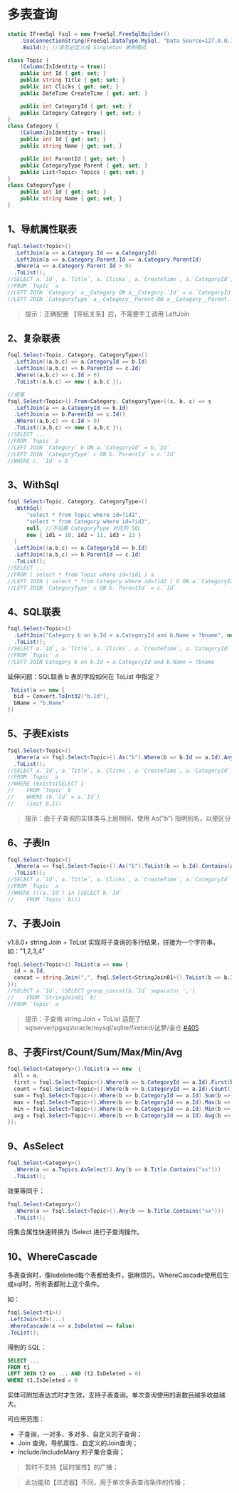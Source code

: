 # 多表查询

```csharp
static IFreeSql fsql = new FreeSql.FreeSqlBuilder()
    .UseConnectionString(FreeSql.DataType.MySql, "Data Source=127.0.0.1;Port=3306;User ID=root;Password=root;Initial Catalog=cccddd;Charset=utf8;SslMode=none;Max pool size=10")
    .Build(); //请务必定义成 Singleton 单例模式

class Topic {
    [Column(IsIdentity = true)]
    public int Id { get; set; }
    public string Title { get; set; }
    public int Clicks { get; set; }
    public DateTime CreateTime { get; set; }

    public int CategoryId { get; set; }
    public Category Category { get; set; }
}
class Category {
    [Column(IsIdentity = true)]
    public int Id { get; set; }
    public string Name { get; set; }

    public int ParentId { get; set; }
    public CategoryType Parent { get; set; }
    public List<Topic> Topics { get; set; }
}
class CategoryType {
    public int Id { get; set; }
    public string Name { get; set; }
}
```

## 1、导航属性联表
```csharp
fsql.Select<Topic>()
  .LeftJoin(a => a.Category.Id == a.CategoryId)
  .LeftJoin(a => a.Category.Parent.Id == a.Category.ParentId)
  .Where(a => a.Category.Parent.Id > 0)
  .ToList();
//SELECT a.`Id`, a.`Title`, a.`Clicks`, a.`CreateTime`, a.`CategoryId`, a__Category.`Id` as6, a__Category.`Name`, a__Category.`ParentId`
//FROM `Topic` a
//LEFT JOIN `Category` a__Category ON a__Category.`Id` = a.`CategoryId`
//LEFT JOIN `CategoryType` a__Category__Parent ON a__Category__Parent.`Id` = a__Category.`ParentId`
```

> 提示：正确配置 【导航关系】后，不需要手工调用 LeftJoin

## 2、复杂联表
```csharp
fsql.Select<Topic, Category, CategoryType>()
  .LeftJoin((a,b,c) => a.CategoryId == b.Id)
  .LeftJoin((a,b,c) => b.ParentId == c.Id)
  .Where((a,b,c) => c.Id > 0)
  .ToList((a,b,c) => new { a,b,c });

//或者
fsql.Select<Topic>().From<Category, CategoryType>((s, b, c) => s
  .LeftJoin(a => a.CategoryId == b.Id)
  .LeftJoin(a => b.ParentId == c.Id))
  .Where((a,b,c) => c.Id > 0)
  .ToList((a,b,c) => new { a,b,c });
//SELECT ...
//FROM `Topic` a
//LEFT JOIN `Category` b ON a.`CategoryId` = b.`Id`
//LEFT JOIN `CategoryType` c ON b.`ParentId` = c.`Id`
//WHERE c. `Id` > 0
```

## 3、WithSql

```csharp
fsql.Select<Topic, Category, CategoryType>()
  .WithSql(
      "select * from Topic where id=?id1",
      "select * from Category where id=?id2",
      null, //不设置 CategoryType 对应的 SQL
      new { id1 = 10, id2 = 11, id3 = 13 }
  )
  .LeftJoin((a,b,c) => a.CategoryId == b.Id)
  .LeftJoin((a,b,c) => b.ParentId == c.Id)
  .ToList();
//SELECT ...
//FROM ( select * from Topic where id=?id1 ) a
//LEFT JOIN ( select * from Category where id=?id2 ) b ON a.`CategoryId` = b.`Id`
//LEFT JOIN `CategoryType` c ON b.`ParentId` = c.`Id`
```

## 4、SQL联表
```csharp
fsql.Select<Topic>()
  .LeftJoin("Category b on b.Id = a.CategoryId and b.Name = ?bname", new { bname = "xxx" })
  .ToList();
//SELECT a.`Id`, a.`Title`, a.`Clicks`, a.`CreateTime`, a.`CategoryId`
//FROM `Topic` a
//LEFT JOIN Category b on b.Id = a.CategoryId and b.Name = ?bname
```

延伸问题：SQL联表 b 表的字段如何在 ToList 中指定？

```csharp
.ToList(a => new {
  bid = Convert.ToInt32("b.Id"),
  bName = "b.Name"
})
```

## 5、子表Exists
```csharp
fsql.Select<Topic>()
  .Where(a => fsql.Select<Topic>().As("b").Where(b => b.Id == a.Id).Any())
  .ToList();
//SELECT a.`Id`, a.`Title`, a.`Clicks`, a.`CreateTime`, a.`CategoryId`
//FROM `Topic` a
//WHERE (exists(SELECT 1
//    FROM `Topic` b
//    WHERE (b.`Id` = a.`Id`)
//    limit 0,1))
```

> 提示：由于子查询的实体类与上层相同，使用 As("b") 指明别名，以便区分

## 6、子表In

```csharp
fsql.Select<Topic>()
  .Where(a => fsql.Select<Topic>().As("b").ToList(b => b.Id).Contains(a.Id))
  .ToList();
//SELECT a.`Id`, a.`Title`, a.`Clicks`, a.`CreateTime`, a.`CategoryId`
//FROM `Topic` a
//WHERE (((a.`Id`) in (SELECT b.`Id`
//    FROM `Topic` b)))
```

## 7、子表Join

v1.8.0+ string.Join + ToList 实现将子查询的多行结果，拼接为一个字符串，如："1,2,3,4"

```csharp
fsql.Select<Topic>().ToList(a => new {
  id = a.Id,
  concat = string.Join(",", fsql.Select<StringJoin01>().ToList(b => b.Id))
});
//SELECT a.`Id`, (SELECT group_concat(b.`Id` separator ',') 
//    FROM `StringJoin01` b) 
//FROM `Topic` a
```

> 提示：子查询 string.Join + ToList 适配了 sqlserver/pgsql/oracle/mysql/sqlite/firebird/达梦/金仓 [#405](https://github.com/dotnetcore/FreeSql/issues/405)

## 8、子表First/Count/Sum/Max/Min/Avg
```csharp
fsql.Select<Category>().ToList(a => new  {
  all = a,
  first = fsql.Select<Topic>().Where(b => b.CategoryId == a.Id).First(b => b.Id),
  count = fsql.Select<Topic>().Where(b => b.CategoryId == a.Id).Count(),
  sum = fsql.Select<Topic>().Where(b => b.CategoryId == a.Id).Sum(b => b.Clicks),
  max = fsql.Select<Topic>().Where(b => b.CategoryId == a.Id).Max(b => b.Clicks),
  min = fsql.Select<Topic>().Where(b => b.CategoryId == a.Id).Min(b => b.Clicks),
  avg = fsql.Select<Topic>().Where(b => b.CategoryId == a.Id).Avg(b => b.Clicks)
});
```

## 9、AsSelect

```csharp
fsql.Select<Category>()
  .Where(a => a.Topics.AsSelect().Any(b => b.Title.Contains("xx")))
  .ToList();
```

效果等同于：

```csharp
fsql.Select<Category>()
  .Where(a => fsql.Select<Topic>().Any(b => b.Title.Contains("xx")))
  .ToList();
```

将集合属性快速转换为 ISelect 进行子查询操作。

## 10、WhereCascade

多表查询时，像isdeleted每个表都给条件，挺麻烦的。WhereCascade使用后生成sql时，所有表都附上这个条件。

如：

```csharp
fsql.Select<t1>()
.LeftJoin<t2>(...)
.WhereCascade(x => x.IsDeleted == false)
.ToList();
```

得到的 SQL：

```sql
SELECT ...
FROM t1
LEFT JOIN t2 on ... AND (t2.IsDeleted = 0) 
WHERE t1.IsDeleted = 0
```

实体可附加表达式时才生效，支持子表查询。单次查询使用的表数目越多收益越大。

可应用范围：

- 子查询，一对多、多对多、自定义的子查询；
- Join 查询，导航属性、自定义的Join查询；
- Include/IncludeMany 的子集合查询；

> 暂时不支持【延时属性】的广播；

> 此功能和【过滤器】不同，用于单次多表查询条件的传播；
